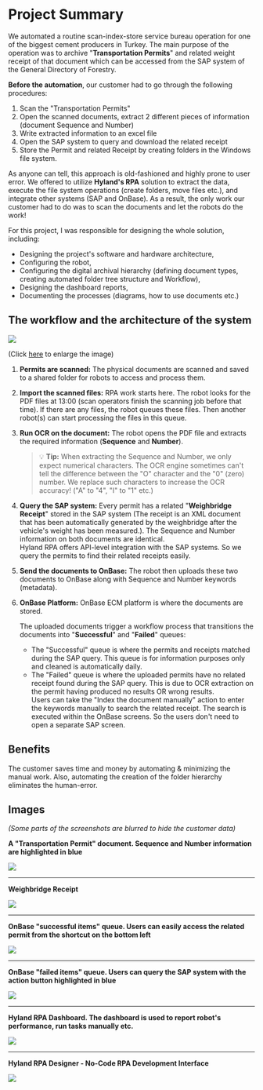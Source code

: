 # Project Summary

We automated a routine scan-index-store service bureau operation for one of the biggest cement producers in Turkey. The main purpose of the operation was to archive "**Transportation Permits**" and related weight receipt of that document which can be accessed from the SAP system of the General Directory of Forestry.

**Before the automation**, our customer had to go through the following procedures:

1. Scan the "Transportation Permits"
2. Open the scanned documents, extract 2 different pieces of information (document Sequence and Number)
3. Write extracted information to an excel file
4. Open the SAP system to query and download the related receipt
5. Store the Permit and related Receipt by creating folders in the Windows file system.

As anyone can tell, this approach is old-fashioned and highly prone to user error. We offered to utilize **Hyland's RPA** solution to extract the data, execute the file system operations (create folders, move files etc.), and integrate other systems (SAP and OnBase). As a result, the only work our customer had to do was to scan the documents and let the robots do the work!

For this project, I was responsible for designing the whole solution, including:

- Designing the project's software and hardware architecture,
- Configuring the robot,
- Configuring the digital archival hierarchy (defining document types, creating automated folder tree structure and Workflow),
- Designing the dashboard reports,
- Documenting the processes (diagrams, how to use documents etc.)

## The workflow and the architecture of the system

![](../projectsContent/Automation%20of%20Document%20Processing%20with%20RPA/images/transportationPermitsAutomation3.png)

(Click [here](../projectsContent/Automation%20of%20Document%20Processing%20with%20RPA/images/transportationPermitsAutomation3.png) to enlarge the image)

1. **Permits are scanned:** The physical documents are scanned and saved to a shared folder for robots to access and process them.
2. **Import the scanned files:** RPA work starts here. The robot looks for the PDF files at 13:00 (scan operators finish the scanning job before that time). If there are any files, the robot queues these files. Then another robot(s) can start processing the files in this queue.
3. **Run OCR on the document:** The robot opens the PDF file and extracts the required information (**Sequence** and **Number**).

   > 💡 **Tip:** When extracting the Sequence and Number, we only expect numerical characters. The OCR engine sometimes can't tell the difference between the "O" character and the "0" (zero) number. We replace such characters to increase the OCR accuracy! ("A" to "4", "I" to "1" etc.)

4. **Query the SAP system:** Every permit has a related "**Weighbridge Receipt**" stored in the SAP system (The receipt is an XML document that has been automatically generated by the weighbridge after the vehicle's weight has been measured.). The Sequence and Number information on both documents are identical.  
   Hyland RPA offers API-level integration with the SAP systems. So we query the permits to find their related receipts easily.

5. **Send the documents to OnBase:** The robot then uploads these two documents to OnBase along with Sequence and Number keywords (metadata).

6. **OnBase Platform:** OnBase ECM platform is where the documents are stored.

   The uploaded documents trigger a workflow process that transitions the documents into "**Successful**" and "**Failed**" queues:

   - The "Successful" queue is where the permits and receipts matched during the SAP query. This queue is for information purposes only and cleaned is automatically daily.
   - The "Failed" queue is where the uploaded permits have no related receipt found during the SAP query. This is due to OCR extraction on the permit having produced no results OR wrong results.  
     Users can take the "Index the document manually" action to enter the keywords manually to search the related receipt. The search is executed within the OnBase screens. So the users don't need to open a separate SAP screen.

## Benefits

The customer saves time and money by automating & minimizing the manual work. Also, automating the creation of the folder hierarchy eliminates the human-error.

## Images

_(Some parts of the screenshots are blurred to hide the customer data)_

**A "Transportation Permit" document. Sequence and Number information are highlighted in blue**

![](../projectsContent/Automation%20of%20Document%20Processing%20with%20RPA/images/transportationPermit.jpg)

---

**Weighbridge Receipt**

![](../projectsContent/Automation%20of%20Document%20Processing%20with%20RPA/images/weighbridgeReceipt.jpg)

---

**OnBase "successful items" queue. Users can easily access the related permit from the shortcut on the bottom left**

![](../projectsContent/Automation%20of%20Document%20Processing%20with%20RPA/images/successQueue.jpg)

---

**OnBase "failed items" queue. Users can query the SAP system with the action button highlighted in blue**

![](../projectsContent/Automation%20of%20Document%20Processing%20with%20RPA/images/failQueue.jpg)

---

**Hyland RPA Dashboard. The dashboard is used to report robot's performance, run tasks manually etc.**

![](../projectsContent/Automation%20of%20Document%20Processing%20with%20RPA/images/rpawebmanagerfull.jpg)

---

**Hyland RPA Designer - No-Code RPA Development Interface**

![](../projectsContent/Automation%20of%20Document%20Processing%20with%20RPA/images/rpaDesigner.jpg)
